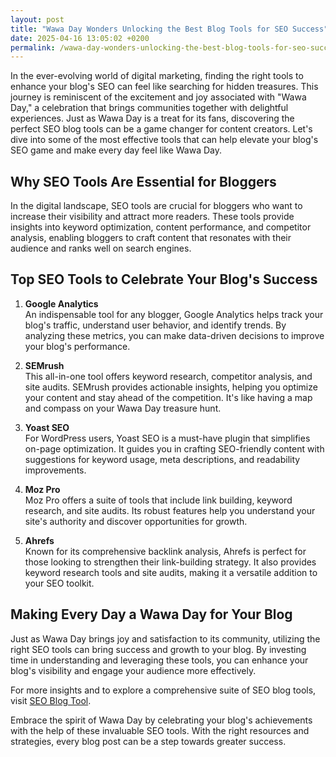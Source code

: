 ```yaml
---
layout: post
title: "Wawa Day Wonders Unlocking the Best Blog Tools for SEO Success"
date: 2025-04-16 13:05:02 +0200
permalink: /wawa-day-wonders-unlocking-the-best-blog-tools-for-seo-success/
---
```



In the ever-evolving world of digital marketing, finding the right tools to enhance your blog's SEO can feel like searching for hidden treasures. This journey is reminiscent of the excitement and joy associated with "Wawa Day," a celebration that brings communities together with delightful experiences. Just as Wawa Day is a treat for its fans, discovering the perfect SEO blog tools can be a game changer for content creators. Let's dive into some of the most effective tools that can help elevate your blog's SEO game and make every day feel like Wawa Day.

## Why SEO Tools Are Essential for Bloggers

In the digital landscape, SEO tools are crucial for bloggers who want to increase their visibility and attract more readers. These tools provide insights into keyword optimization, content performance, and competitor analysis, enabling bloggers to craft content that resonates with their audience and ranks well on search engines.

## Top SEO Tools to Celebrate Your Blog's Success

1. **Google Analytics**  
   An indispensable tool for any blogger, Google Analytics helps track your blog's traffic, understand user behavior, and identify trends. By analyzing these metrics, you can make data-driven decisions to improve your blog's performance.

2. **SEMrush**  
   This all-in-one tool offers keyword research, competitor analysis, and site audits. SEMrush provides actionable insights, helping you optimize your content and stay ahead of the competition. It's like having a map and compass on your Wawa Day treasure hunt.

3. **Yoast SEO**  
   For WordPress users, Yoast SEO is a must-have plugin that simplifies on-page optimization. It guides you in crafting SEO-friendly content with suggestions for keyword usage, meta descriptions, and readability improvements.

4. **Moz Pro**  
   Moz Pro offers a suite of tools that include link building, keyword research, and site audits. Its robust features help you understand your site's authority and discover opportunities for growth.

5. **Ahrefs**  
   Known for its comprehensive backlink analysis, Ahrefs is perfect for those looking to strengthen their link-building strategy. It also provides keyword research tools and site audits, making it a versatile addition to your SEO toolkit.

## Making Every Day a Wawa Day for Your Blog

Just as Wawa Day brings joy and satisfaction to its community, utilizing the right SEO tools can bring success and growth to your blog. By investing time in understanding and leveraging these tools, you can enhance your blog's visibility and engage your audience more effectively.

For more insights and to explore a comprehensive suite of SEO blog tools, visit [SEO Blog Tool](https://seoblogtool.com/).

Embrace the spirit of Wawa Day by celebrating your blog's achievements with the help of these invaluable SEO tools. With the right resources and strategies, every blog post can be a step towards greater success.